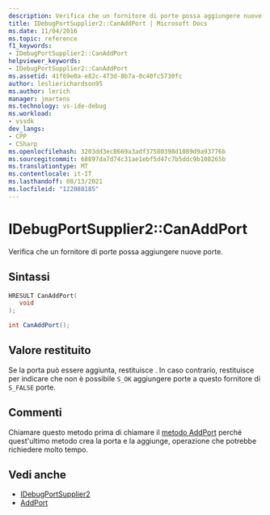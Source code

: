 ```yaml
---
description: Verifica che un fornitore di porte possa aggiungere nuove porte.
title: IDebugPortSupplier2::CanAddPort | Microsoft Docs
ms.date: 11/04/2016
ms.topic: reference
f1_keywords:
- IDebugPortSupplier2::CanAddPort
helpviewer_keywords:
- IDebugPortSupplier2::CanAddPort
ms.assetid: 41f69e0a-e82c-473d-8b7a-0c40fc5730fc
author: leslierichardson95
ms.author: lerich
manager: jmartens
ms.technology: vs-ide-debug
ms.workload:
- vssdk
dev_langs:
- CPP
- CSharp
ms.openlocfilehash: 3203dd3ec8669a3adf37580398d1089d9a93776b
ms.sourcegitcommit: 68897da7d74c31ae1ebf5d47c7b5ddc9b108265b
ms.translationtype: MT
ms.contentlocale: it-IT
ms.lasthandoff: 08/13/2021
ms.locfileid: "122088185"
---
```

# <a name="idebugportsupplier2canaddport"></a>IDebugPortSupplier2::CanAddPort
Verifica che un fornitore di porte possa aggiungere nuove porte.

## <a name="syntax"></a>Sintassi

```cpp
HRESULT CanAddPort( 
   void 
);
```

```csharp
int CanAddPort();
```

## <a name="return-value"></a>Valore restituito
 Se la porta può essere aggiunta, restituisce . In caso contrario, restituisce per indicare che non è possibile `S_OK` aggiungere porte a questo fornitore di `S_FALSE` porte.

## <a name="remarks"></a>Commenti
 Chiamare questo metodo prima di chiamare il [metodo AddPort](../../../extensibility/debugger/reference/idebugportsupplier2-addport.md) perché quest'ultimo metodo crea la porta e la aggiunge, operazione che potrebbe richiedere molto tempo.

## <a name="see-also"></a>Vedi anche
- [IDebugPortSupplier2](../../../extensibility/debugger/reference/idebugportsupplier2.md)
- [AddPort](../../../extensibility/debugger/reference/idebugportsupplier2-addport.md)
